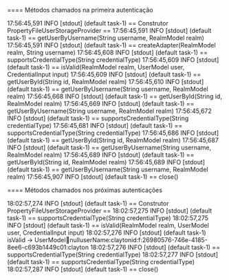 ==== Métodos chamados na primeira autenticação

17:56:45,591 INFO  [stdout] (default task-1) == Construtor PropertyFileUserStorageProvider ==
17:56:45,591 INFO  [stdout] (default task-1) == getUserByUsername(String username, RealmModel realm) 
17:56:45,591 INFO  [stdout] (default task-1) == createAdapter(RealmModel realm, String username) 
17:56:45,608 INFO  [stdout] (default task-1) == supportsCredentialType(String credentialType)
17:56:45,609 INFO  [stdout] (default task-1) == isValid(RealmModel realm, UserModel user, CredentialInput input) 
17:56:45,609 INFO  [stdout] (default task-1) == getUserById(String id, RealmModel realm) 
17:56:45,610 INFO  [stdout] (default task-1) == getUserByUsername(String username, RealmModel realm) 
17:56:45,668 INFO  [stdout] (default task-1) == getUserById(String id, RealmModel realm) 
17:56:45,669 INFO  [stdout] (default task-1) == getUserByUsername(String username, RealmModel realm) 
17:56:45,672 INFO  [stdout] (default task-1) == supportsCredentialType(String credentialType) 
17:56:45,681 INFO  [stdout] (default task-1) == supportsCredentialType(String credentialType)
17:56:45,686 INFO  [stdout] (default task-1) == getUserById(String id, RealmModel realm) 
17:56:45,687 INFO  [stdout] (default task-1) == getUserByUsername(String username, RealmModel realm) 
17:56:45,689 INFO  [stdout] (default task-1) == getUserById(String id, RealmModel realm) 
17:56:45,689 INFO  [stdout] (default task-1) == getUserByUsername(String username, RealmModel realm) 
17:56:45,907 INFO  [stdout] (default task-1) == close()



==== Métodos chamados nos próximas autenticações

18:02:57,274 INFO  [stdout] (default task-1) == Construtor PropertyFileUserStorageProvider ==
18:02:57,275 INFO  [stdout] (default task-1) == supportsCredentialType(String credentialType)
18:02:57,275 INFO  [stdout] (default task-1) == isValid(RealmModel realm, UserModel user, CredentialInput input) 
18:02:57,276 INFO  [stdout] (default task-1) isValid -> UserModel:email:nulluserName:claytonid:f:26980576-746e-4185-8ee6-c693b1449c01:clayton
18:02:57,276 INFO  [stdout] (default task-1) == supportsCredentialType(String credentialType)
18:02:57,277 INFO  [stdout] (default task-1) == supportsCredentialType(String credentialType)
18:02:57,287 INFO  [stdout] (default task-1) == close()
